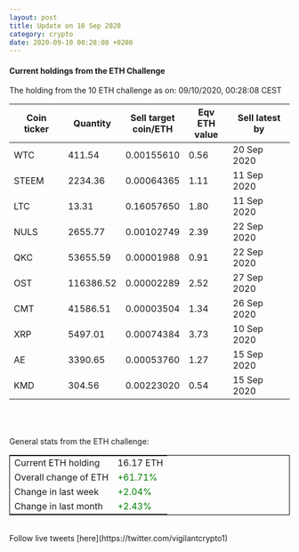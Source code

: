 ```yaml
---
layout: post
title: Update on 10 Sep 2020
category: crypto
date: 2020-09-10 00:28:08 +0200
---
```

<!-- Global site tag (gtag.js) - Google Analytics -->
<script async src="https://www.googletagmanager.com/gtag/js?id=UA-103831149-5"></script>
<script>
  window.dataLayer = window.dataLayer || [];
  function gtag(){dataLayer.push(arguments);}
  gtag('js', new Date());

  gtag('config', 'UA-103831149-5');
</script>


#### Current holdings from the ETH Challenge

The holding from the 10 ETH challenge as on: 09/10/2020, 00:28:08 CEST

|Coin ticker|Quantity|Sell target<br>coin/ETH|Eqv ETH<br>value|Sell latest by|
|-----------|--------|-----------|-----------|--------------|
WTC|411.54|  0.00155610|0.56|20 Sep 2020|
STEEM|2234.36|  0.00064365|1.11|11 Sep 2020|
LTC|13.31|  0.16057650|1.80|11 Sep 2020|
NULS|2655.77|  0.00102749|2.39|22 Sep 2020|
QKC|53655.59|  0.00001988|0.91|22 Sep 2020|
OST|116386.52|  0.00002289|2.52|27 Sep 2020|
CMT|41586.51|  0.00003504|1.34|26 Sep 2020|
XRP|5497.01|  0.00074384|3.73|10 Sep 2020|
AE|3390.65|  0.00053760|1.27|15 Sep 2020|
KMD|304.56|  0.00223020|0.54|15 Sep 2020|

<br>
<br>
<br>
General stats from the ETH challenge:

<table style="border:1px solid black;margin-left:auto;margin-right:auto;">
	<tbody>
	<tr>
		<td>Current ETH holding</td>
		<td>     16.17 ETH</td>
	</tr>
	<tr>
		<td>Overall change of ETH</td>
		<td><font color="green">+61.71%</font></td>
	</tr>
	<tr>
		<td>Change in last week</td>
		<td><font color="green">+2.04%</font></td>
	</tr>
	<tr>
		<td>Change in last month</td>
		<td><font color="green">+2.43%</font></td>
	</tr>
	</tbody>
</table>

<br>
Follow live tweets [here](https://twitter.com/vigilantcrypto1)
<br>
<br>